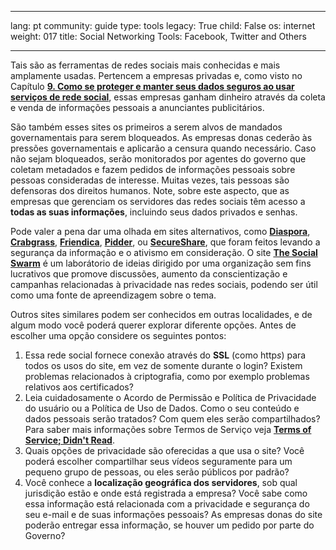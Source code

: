 

---

lang: pt
community: guide
type: tools
legacy: True
child: False
os: internet
weight: 017
title: Social Networking Tools: Facebook, Twitter and Others

---

Tais são as ferramentas de redes sociais mais conhecidas e mais amplamente usadas. Pertencem a empresas privadas e, como visto no Capítulo [**9. Como se proteger e manter seus dados seguros ao usar serviços de rede social**](/pt/chapter-9), essas empresas ganham dinheiro através da coleta e venda de informações pessoais a anunciantes publicitários.

São também esses sites os primeiros a serem alvos de mandados governamentais para serem bloqueados. As empresas donas cederão às pressões governamentais e aplicarão a censura quando necessário. Caso não sejam bloqueados, serão monitorados por agentes do governo que coletam metadados e fazem pedidos de informações pessoais sobre pessoas consideradas de interesse. Muitas vezes, tais pessoas são defensoras dos direitos humanos. Note, sobre este aspecto, que as empresas que gerenciam os servidores das redes sociais têm acesso a **todas as suas informações**, incluindo seus dados privados e senhas. 

Pode valer a pena dar uma olhada em sites alternativos, como [**Diaspora**](http://joindiaspora.com), [**Crabgrass**](https://securityinabox.org/en/context/01/crabgrass-online-collaboration), [**Friendica**](http://friendica.com/), [**Pidder**](https://pidder.com), ou [**SecureShare**](http://secushare.org), que foram feitos levando a segurança da informação e o ativismo em consideração. O site [**The Social Swarm**](http://socialswarm.net) é um laborátorio de ideias dirigido por uma organização sem fins lucrativos que promove discussões, aumento da conscientização e campanhas relacionadas à privacidade nas redes sociais, podendo ser útil como uma fonte de apreendizagem sobre o tema.

Outros sites similares podem ser conhecidos em outras localidades, e de algum modo você poderá querer explorar diferente opções. Antes de escolher uma opção considere os seguintes pontos: 

1. Essa rede social fornece conexão através do **SSL** (como http*s*) para todos os usos do site, em vez de somente durante o login? Existem problemas relacionados à criptografia, como por exemplo problemas relativos aos certificados? 
2. Leia cuidadosamente o Acordo de Permissão e Política de Privacidade do usuário ou a Política de Uso de Dados. Como o seu conteúdo e dados pessoais serão tratados? Com quem eles serão compartilhados? Para saber mais informações sobre Termos de Serviço veja [**Terms of Service; Didn't Read**](http://tosdr.org).
3. Quais opções de privacidade são oferecidas a que usa o site? Você poderá escolher compartilhar seus vídeos seguramente para um pequeno grupo de pessoas, ou eles serão públicos por padrão? 
4. Você conhece a **localização geográfica dos servidores**, sob qual jurisdição estão e onde está registrada a empresa? Você sabe como essa informação está relacionada com a privacidade e segurança do seu e-mail e de suas informações pessoais? As empresas donas do site poderão entregar essa informação, se houver um pedido por parte do Governo?


